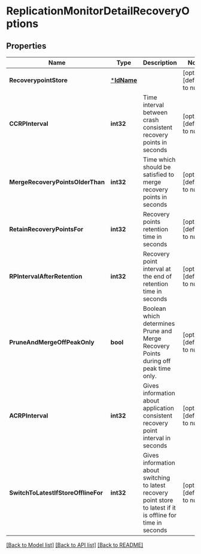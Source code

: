 # ReplicationMonitorDetailRecoveryOptions

## Properties
Name | Type | Description | Notes
------------ | ------------- | ------------- | -------------
**RecoverypointStore** | [***IdName**](IdName.md) |  | [optional] [default to null]
**CCRPInterval** | **int32** | Time interval between crash consistent recovery points in seconds | [optional] [default to null]
**MergeRecoveryPointsOlderThan** | **int32** | Time which should be satisfied to merge recovery points in seconds | [optional] [default to null]
**RetainRecoveryPointsFor** | **int32** | Recovery points retention time in seconds | [optional] [default to null]
**RPIntervalAfterRetention** | **int32** | Recovery point interval at the end of retention time in seconds | [optional] [default to null]
**PruneAndMergeOffPeakOnly** | **bool** | Boolean which determines Prune and Merge Recovery Points during off peak time only. | [optional] [default to null]
**ACRPInterval** | **int32** | Gives information about application consistent recovery point interval in seconds | [optional] [default to null]
**SwitchToLatestIfStoreOfflineFor** | **int32** | Gives information about switching to  latest recovery point store to latest if it is offline for time  in seconds | [optional] [default to null]

[[Back to Model list]](../README.md#documentation-for-models) [[Back to API list]](../README.md#documentation-for-api-endpoints) [[Back to README]](../README.md)

